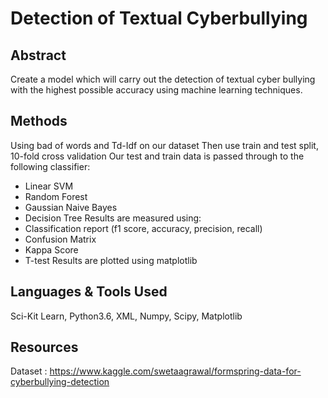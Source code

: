# Detection of Textual Cyberbullying

## Abstract

Create a model which will carry out the detection of textual cyber bullying with the highest possible accuracy using machine learning techniques.

## Methods

Using bad of words and Td-Idf on our dataset
Then use train and test split, 10-fold cross validation
Our test and train data is passed through to the following classifier:
- Linear SVM
- Random Forest
- Gaussian Naive Bayes
- Decision Tree
Results are measured using:
- Classification report (f1 score, accuracy, precision, recall)
- Confusion Matrix
- Kappa Score
- T-test
Results are plotted using matplotlib

## Languages & Tools Used

Sci-Kit Learn, Python3.6, XML, Numpy, Scipy, Matplotlib

## Resources

Dataset : https://www.kaggle.com/swetaagrawal/formspring-data-for-cyberbullying-detection

